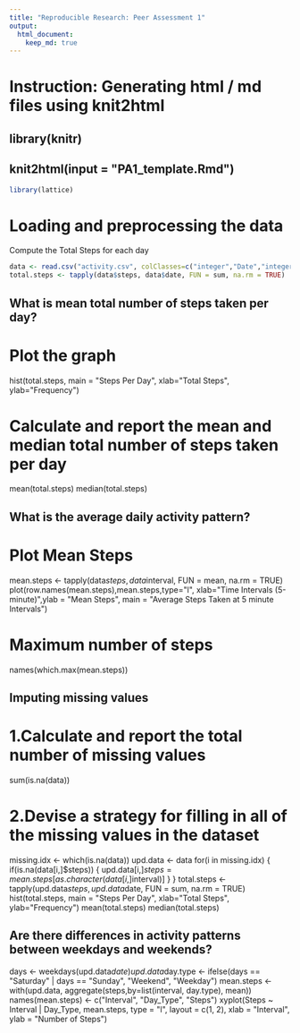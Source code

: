 ```yaml
---
title: "Reproducible Research: Peer Assessment 1"
output: 
  html_document:
    keep_md: true
---
```

# Instruction: Generating html / md files using knit2html
## library(knitr)
## knit2html(input = "PA1_template.Rmd")


```r
library(lattice)
```

# Loading and preprocessing the data
Compute the Total Steps for each day

```r
data <- read.csv("activity.csv", colClasses=c("integer","Date","integer"))
total.steps <- tapply(data$steps, data$date, FUN = sum, na.rm = TRUE)
```

## What is mean total number of steps taken per day?
# Plot the graph
hist(total.steps, main = "Steps Per Day", xlab="Total Steps", ylab="Frequency")
# Calculate and report the mean and median total number of steps taken per day
mean(total.steps)
median(total.steps)

## What is the average daily activity pattern?
# Plot Mean Steps
mean.steps <- tapply(data$steps, data$interval, FUN = mean, na.rm = TRUE)
plot(row.names(mean.steps),mean.steps,type="l", xlab="Time Intervals (5-minute)",ylab = "Mean Steps", main = "Average Steps Taken at 5 minute Intervals")
# Maximum number of steps
names(which.max(mean.steps))

## Imputing missing values
# 1.Calculate and report the total number of missing values 
sum(is.na(data))
# 2.Devise a strategy for filling in all of the missing values in the dataset
missing.idx <- which(is.na(data))
upd.data <- data
for(i in missing.idx) {
  if(is.na(data[i,]$steps)) {
 		upd.data[i,]$steps = mean.steps[as.character(data[i,]$interval)]
	}
}
total.steps <- tapply(upd.data$steps, upd.data$date, FUN = sum, na.rm = TRUE)
hist(total.steps, main = "Steps Per Day", xlab="Total Steps", ylab="Frequency")
mean(total.steps)
median(total.steps)

## Are there differences in activity patterns between weekdays and weekends?
days <- weekdays(upd.data$date)
upd.data$day.type <- ifelse(days == "Saturday" | days == "Sunday", "Weekend", "Weekday")
mean.steps <- with(upd.data, aggregate(steps,by=list(interval, day.type), mean))
names(mean.steps) <- c("Interval", "Day_Type", "Steps")
xyplot(Steps ~ Interval | Day_Type, mean.steps, type = "l", layout = c(1, 2), xlab = "Interval", ylab = "Number of Steps")
